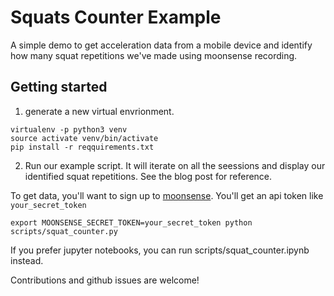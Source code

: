# Squats Counter Example

A simple demo to get acceleration data from a mobile device and identify how many squat repetitions we've made using moonsense recording.

## Getting started

1. generate a new virtual envrionment.

```shell
virtualenv -p python3 venv
source activate venv/bin/activate
pip install -r reqquirements.txt
```

2. Run our example script. It will iterate on all the seessions and display our identified squat repetitions. See the blog post for
   reference.

To get data, you'll want to sign up to [moonsense](https://www.moonsense.io/). You'll get an api token like `your_secret_token`

```shell
export MOONSENSE_SECRET_TOKEN=your_secret_token python scripts/squat_counter.py
```

If you prefer jupyter notebooks, you can run scripts/squat_counter.ipynb instead.

Contributions and github issues are welcome!




   
